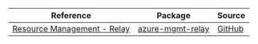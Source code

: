 | Reference | Package | Source |
|---|---|---|
|[Resource Management - Relay](mgmt-relay-readme.md)|[azure-mgmt-relay](https://pypi.org/project/azure-mgmt-relay)|[GitHub](https://github.com/Azure/azure-sdk-for-python/blob/main/)|
